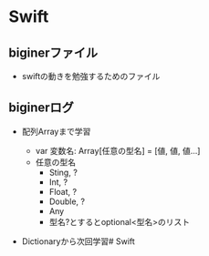# Swift

## biginerファイル
- swiftの動きを勉強するためのファイル

## biginerログ
- 配列Arrayまで学習
    - var 変数名: Array[任意の型名] = [値, 値, 値...]
    - 任意の型名
        - Sting, ?
        - Int, ?
        - Float, ?
        - Double, ?
        - Any
        - 型名?とするとoptional<型名>のリスト

- Dictionaryから次回学習# Swift
